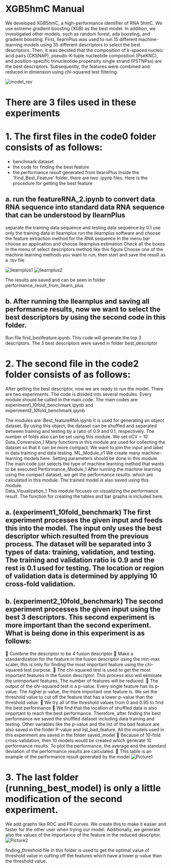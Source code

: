# XGB5hmC Manual
We developed XGB5hmC, a high-performance identifier of RNA 5hmC. We use extreme gradient boosting (XGB) as the best model. In addition, we investigated other models, such as random forest, ada boosting, and gradient boosting. First, IlearnPlus was used to run 15 different machine-learning models using 35 different descriptors to select the best descriptors. Then, it was decided that the composition of k-spaced nucleic acid pairs (CKSNAP), pseudo-K-tuple nucleotide composition (PseKNC), and position-specific trinucleotide propensity single strand (PSTNPss) are the best descriptors. Subsequently, the features were combined and reduced in dimension using chi-squared test filtering. 

![model_rev](https://user-images.githubusercontent.com/99703772/230023166-ce6b8149-4c6c-48e0-8bbb-f32395d8bf5b.jpg)

# There are 3 files used in these experiments
# 1. The first files in the code0 folder consists of as follows:
  - benchmark dataset
  - the code for finding the best feature
  - the performance result generated from IlearnPlus
Inside the 'Find_Best_Feature' folder, there are two .ipynb files. Here is the procedure for getting the best feature 
## a.	run the featureRNA_2.ipynb to convert data RNA sequence into standard data RNA sequence that can be understood by IlearnPlus 
separate the training data sequence and testing data sequence by 0.1
use only the training data in Ilearnplus 
run the ilearnplus software and choose the feature extraction method for the RNA sequence
      In the menu bar choose an application and choose Ilearnplus estimation 
Check all the boxes in the menu of select descriptors method like this figure
Choose one of the machine learning methods you want to run, then start and save the result as a .tsv file 
     
![ilearnplus1](https://user-images.githubusercontent.com/99703772/230024235-25f7c5dc-6421-4a77-8540-9e641cb3bbcc.png)
![ilearnplus2](https://user-images.githubusercontent.com/99703772/230024747-b09a533f-d591-4753-8d3a-1ca45eedef67.png)

The results are saved and can be seen in folder performance_result_from_Ilearn_plus 
## b. After running the Ilearnplus and saving all performance results, now we want to select the best descriptors by using the second code in this folder. 
Run file find_bestfeature.ipynb. This code will generate the top 3 descriptors. The 3 best descriptors were saved in folder best_descriptor

# 2. The second file in the code2 folder consists of as follows:
After getting the best descriptor, now we are ready to run the model. There are two experiments.
The code is divided into several modules. Every module should be called in the main code. 
The main codes are: 
experiment1_10fold_benchmark.ipynb and 
experiment2_10fold_benchmark.ipynb 

The modules are: 
Best_featureRNA.ipynb
It is used for generating an object dataset. By using this object, the dataset can be shuffled and separated between training and testing by a ratio of 0.9 and 0.1, respectively. The number of folds also can be set using this module. We set nCV = 10 
Data_Conversion_1
Many functions in this module are used for collecting the dataset so that it can be more compact. We want to join the input and label in data training and data testing.
ML_Module_v1
We create many machine-learning models here. Setting parameters should be done in this module. The main code just selects the type of machine learning method that wants to be executed
Performance_Module_1
After running the machine learning using the compact dataset, we get the performance results.  which are calculated in this module. The trained model is also saved using this module.  
Data_Visualization_1 
This module focuses on visualizing the performance result. The function for creating the tables and bar graphs is included here. 

## a.	(experiment1_10fold_benchmark) The first experiment processes the given input and feeds this into the model. The input only uses the best descriptor which resulted from the previous process. The dataset will be separated into 3 types of data: training, validation, and testing. The training and validation ratio is 0.9 and the rest is 0.1 used for testing. The location or region of validation data is determined by applying 10 cross-fold validation.
## b.	(experiment2_10fold_benchmark) The second experiment processes the given input using the best 3 descriptors. This second experiment is more important than the second experiment. What is being done in this experiment is as follows:

	Combine the descriptor to be 4 fusion descriptor
	Make a standardization for the feature in the fusion descriptor using the min-max scaler, this is only for finding the most important feature using the chi-squared test purpose.
	The chi-squared test is used to get the most important features in the fusion descriptor. This process also will eliminate the unimportant features. The number of features will be reduced. 
	The output of the chi-squared test is a p-value. Every single feature has its p-value. The higher p-value, the more important one feature is. We set the threshold value to cut off the feature that has a lower p-value than the threshold value.
	We try all of the threshold values from 0 and 0.95 to find the best performance
	We find that the location of shuffled data is also important to reach the best performance. Therefore, after finding the best performance we saved the shuffled dataset including data training and testing. Other variables like the p-value and the list of the bad feature are also saved in the folder P-value and list_bad_feature. All the models used in this experiment are saved in the folder saved_model
	Because of 10-fold cross-validation, then 10 models would be created which generate 10 performance results. To plot the performance, the average and the standard deviation of the performance results are calculated.
	This table is an example of the performance result generated by the model
![Picture1](https://user-images.githubusercontent.com/99703772/230028259-0425fed8-1f16-4842-8b91-9e0f32f07d72.jpg)


# 3. The last folder (running_best_model) is only a little modification of the second experiment. 
We add graphs like ROC and PR curves. We create this to make it easier and faster for the other user when trying our model. Additionally, we generate also the values of the importance of the feature in the reduced descriptor.    
![Picture2](https://user-images.githubusercontent.com/99703772/230028397-63e70130-4312-4930-b481-73c831d52379.jpg)

finding_threshold file in this folder is used to get the optimal value of threshold value in cutting off the features which have a lower p-value than the threshold value. 
